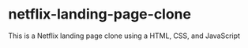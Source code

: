 # netflix-landing-page-clone
This is a Netflix landing page clone using a HTML, CSS, and JavaScript

